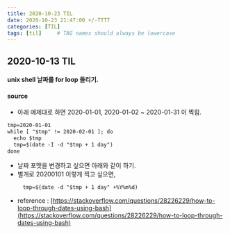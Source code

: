 ```yaml
---
title: 2020-10-23 TIL
date: 2020-10-23 21:47:00 +/-TTTT
categories: [TIL]
tags: [til]     # TAG names should always be lowercase
---
```

 
## 2020-10-13 TIL 

#### unix shell 날짜를 for loop 돌리기.

#### source
- 아래 예제대로 하면 2020-01-01, 2020-01-02 ~ 2020-01-31 이 찍힘.
```xml
tmp=2020-01-01
while [ "$tmp" != 2020-02-01 ]; do 
  echo $tmp
  tmp=$(date -I -d "$tmp + 1 day")
done

```

- 날짜 포맷을 변경하고 싶으면 아래와 같이 하기.
- 별개로 20200101 이렇게 찍고 싶으면,
```xml
     tmp=${date -d "$tmp + 1 day" +%Y%m%d)
```

- reference : [https://stackoverflow.com/questions/28226229/how-to-loop-through-dates-using-bash](https://stackoverflow.com/questions/28226229/how-to-loop-through-dates-using-bash)